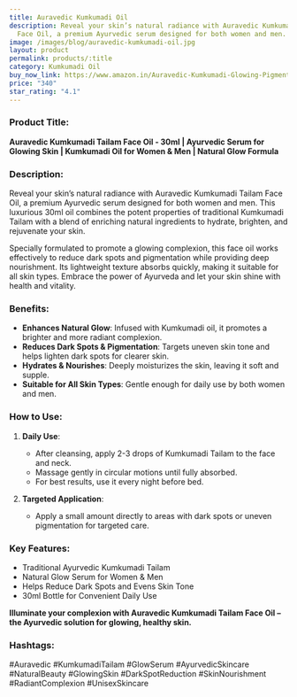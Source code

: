```yaml
---
title: Auravedic Kumkumadi Oil
description: Reveal your skin’s natural radiance with Auravedic Kumkumadi Tailam
  Face Oil, a premium Ayurvedic serum designed for both women and men.
image: /images/blog/auravedic-kumkumadi-oil.jpg
layout: product
permalink: products/:title
category: Kumkumadi Oil
buy_now_link: https://www.amazon.in/Auravedic-Kumkumadi-Glowing-Pigmentation-Removal/dp/B09NPQ69SS/ref=sr_1_17?crid=18A5C0Q4K6NJM&tag=m0150-21
price: "340"
star_rating: "4.1"
---
```

### Product Title:
**Auravedic Kumkumadi Tailam Face Oil - 30ml | Ayurvedic Serum for Glowing Skin | Kumkumadi Oil for Women & Men | Natural Glow Formula**

### Description:
Reveal your skin’s natural radiance with Auravedic Kumkumadi Tailam Face Oil, a premium Ayurvedic serum designed for both women and men. This luxurious 30ml oil combines the potent properties of traditional Kumkumadi Tailam with a blend of enriching natural ingredients to hydrate, brighten, and rejuvenate your skin. 

Specially formulated to promote a glowing complexion, this face oil works effectively to reduce dark spots and pigmentation while providing deep nourishment. Its lightweight texture absorbs quickly, making it suitable for all skin types. Embrace the power of Ayurveda and let your skin shine with health and vitality.

### Benefits:
- **Enhances Natural Glow**: Infused with Kumkumadi oil, it promotes a brighter and more radiant complexion.
- **Reduces Dark Spots & Pigmentation**: Targets uneven skin tone and helps lighten dark spots for clearer skin.
- **Hydrates & Nourishes**: Deeply moisturizes the skin, leaving it soft and supple.
- **Suitable for All Skin Types**: Gentle enough for daily use by both women and men.

### How to Use:
1. **Daily Use**:
   - After cleansing, apply 2-3 drops of Kumkumadi Tailam to the face and neck.
   - Massage gently in circular motions until fully absorbed.
   - For best results, use it every night before bed.

2. **Targeted Application**:
   - Apply a small amount directly to areas with dark spots or uneven pigmentation for targeted care.

### Key Features:
- Traditional Ayurvedic Kumkumadi Tailam
- Natural Glow Serum for Women & Men
- Helps Reduce Dark Spots and Evens Skin Tone
- 30ml Bottle for Convenient Daily Use

**Illuminate your complexion with Auravedic Kumkumadi Tailam Face Oil – the Ayurvedic solution for glowing, healthy skin.**

### Hashtags:
#Auravedic #KumkumadiTailam #GlowSerum #AyurvedicSkincare #NaturalBeauty #GlowingSkin #DarkSpotReduction #SkinNourishment #RadiantComplexion #UnisexSkincare
